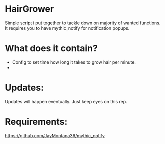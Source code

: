 # HairGrower
Simple script i put together to tackle down on majority of wanted functions.
It requires you to have mythic_notify for notification popups.

# What does it contain?
- Config to set time how long it takes to grow hair per minute.
- 
# Updates:
Updates will happen eventually.
Just keep eyes on this rep.

# Requirements:
https://github.com/JayMontana36/mythic_notify

